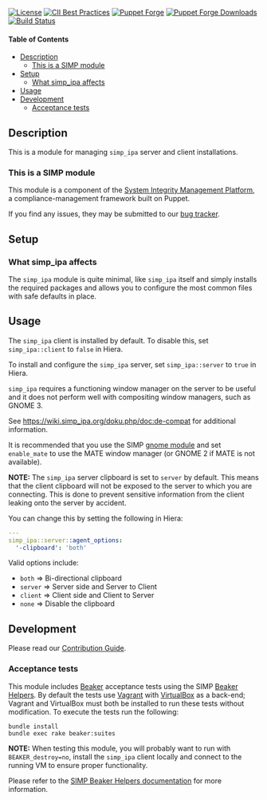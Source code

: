 [![License](https://img.shields.io/:license-apache-blue.svg)](http://www.apache.org/licenses/LICENSE-2.0.html)
[![CII Best Practices](https://bestpractices.coreinfrastructure.org/projects/73/badge)](https://bestpractices.coreinfrastructure.org/projects/73)
[![Puppet Forge](https://img.shields.io/puppetforge/v/simp/simp_ipa.svg)](https://forge.puppetlabs.com/simp/simp_ipa)
[![Puppet Forge Downloads](https://img.shields.io/puppetforge/dt/simp/simp_ipa.svg)](https://forge.puppetlabs.com/simp/simp_ipa)
[![Build Status](https://travis-ci.org/simp/pupmod-simp-simp_ipa.svg)](https://travis-ci.org/simp/pupmod-simp-simp_ipa)


#### Table of Contents

* [Description](#description)
  * [This is a SIMP module](#this-is-a-simp-module)
* [Setup](#setup)
  * [What simp_ipa affects](#what-simp_ipa-affects)
* [Usage](#usage)
* [Development](#development)
  * [Acceptance tests](#acceptance-tests)

## Description

This is a module for managing ``simp_ipa`` server and client installations.

### This is a SIMP module

This module is a component of the [System Integrity Management Platform](https://simp-project.com), a
compliance-management framework built on Puppet.

If you find any issues, they may be submitted to our [bug tracker](https://simp-project.atlassian.net/).

## Setup

### What simp_ipa affects

The ``simp_ipa`` module is quite minimal, like ``simp_ipa`` itself and simply installs
the required packages and allows you to configure the most common files with
safe defaults in place.

## Usage

The ``simp_ipa`` client is installed by default. To disable this, set
``simp_ipa::client`` to ``false`` in Hiera.

To install and configure the ``simp_ipa`` server, set ``simp_ipa::server`` to ``true`` in Hiera.

``simp_ipa`` requires a functioning window manager on the server to be useful and
it does not perform well with compositing window managers, such as GNOME 3.

See https://wiki.simp_ipa.org/doku.php/doc:de-compat for additional information.

It is recommended that you use the SIMP [gnome module](https://github.com/simp/pupmod-simp-gnome)
and set ``enable_mate`` to use the MATE window manager (or GNOME 2 if MATE is
not available).

**NOTE:** The ``simp_ipa`` server clipboard is set to ``server`` by default. This
means that the client clipboard will not be exposed to the server to which you
are connecting. This is done to prevent sensitive information from the client
leaking onto the server by accident.

You can change this by setting the following in Hiera:

```yaml
---
simp_ipa::server::agent_options:
  '-clipboard': 'both'
```

Valid options include:

  * ``both``   => Bi-directional clipboard
  * ``server`` => Server side and Server to Client
  * ``client`` => Client side and Client to Server
  * ``none``   => Disable the clipboard

## Development

Please read our [Contribution Guide](http://simp-doc.readthedocs.io/en/stable/contributors_guide/index.html).

### Acceptance tests

This module includes [Beaker](https://github.com/puppetlabs/beaker) acceptance
tests using the SIMP [Beaker Helpers](https://github.com/simp/rubygem-simp-beaker-helpers).
By default the tests use [Vagrant](https://www.vagrantup.com/) with
[VirtualBox](https://www.virtualbox.org) as a back-end; Vagrant and VirtualBox
must both be installed to run these tests without modification. To execute the
tests run the following:

```shell
bundle install
bundle exec rake beaker:suites
```

**NOTE:** When testing this module, you will probably want to run with
``BEAKER_destroy=no``, install the ``simp_ipa`` client locally and connect to the
running VM to ensure proper functionality.

Please refer to the [SIMP Beaker Helpers documentation](https://github.com/simp/rubygem-simp-beaker-helpers/blob/master/README.md)
for more information.
